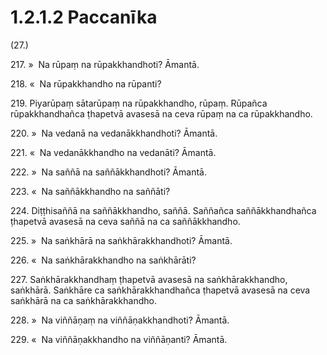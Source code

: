 

# 1.2.1.2 Paccanīka





(27.)

217\. »  Na rūpaṃ na rūpakkhandhoti? Āmantā.

218\. «  Na rūpakkhandho na rūpanti?

219\. Piyarūpaṃ sātarūpaṃ na rūpakkhandho, rūpaṃ. Rūpañca rūpakkhandhañca ṭhapetvā avasesā na ceva rūpaṃ na ca rūpakkhandho.

220\. »  Na vedanā na vedanākkhandhoti? Āmantā.

221\. «  Na vedanākkhandho na vedanāti? Āmantā.

222\. »  Na saññā na saññākkhandhoti? Āmantā.

223\. «  Na saññākkhandho na saññāti?

224\. Diṭṭhisaññā na saññākkhandho, saññā. Saññañca saññākkhandhañca ṭhapetvā avasesā na ceva saññā na ca saññākkhandho.

225\. »  Na saṅkhārā na saṅkhārakkhandhoti? Āmantā.

226\. «  Na saṅkhārakkhandho na saṅkhārāti?

227\. Saṅkhārakkhandhaṃ ṭhapetvā avasesā na saṅkhārakkhandho, saṅkhārā. Saṅkhāre ca saṅkhārakkhandhañca ṭhapetvā avasesā na ceva saṅkhārā na ca saṅkhārakkhandho.

228\. »  Na viññāṇaṃ na viññāṇakkhandhoti? Āmantā.

229\. «  Na viññāṇakkhandho na viññāṇanti? Āmantā.




